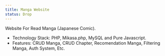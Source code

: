 ```yaml
---
title: Manga Website
status: Drop
---
```

Website For Read Manga (Japanese Comic).
- Technology Stack: PHP, Mikasa.php, MySQL and Pure Javascript.
- Features: CRUD Manga, CRUD Chapter, Recomendation Manga, Filtering Manga, Auth System, Etc.
